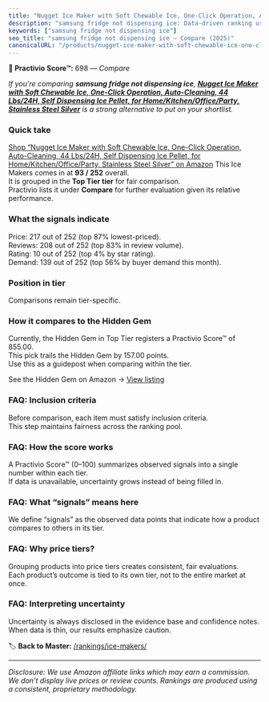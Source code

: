 ```yaml
---
title: "Nugget Ice Maker with Soft Chewable Ice, One-Click Operation, Auto-Cleaning, 44 Lbs/24H, Self Dispensing Ice Pellet, for Home/Kitchen/Office/Party, Stainless Steel Silver"
description: "samsung fridge not dispensing ice: Data-driven ranking using the Practivio Score™. Positioned by quality, value, demand, findability, momentum."
keywords: ["samsung fridge not dispensing ice"]
seo_title: "samsung fridge not dispensing ice — Compare (2025)"
canonicalURL: "/products/nugget-ice-maker-with-soft-chewable-ice-one-click-operation-auto-cleaning-44-lbs24h-self-dispensing-ice-pellet-for-homekitchenofficeparty-stainless-steel-silver-B0D31DWQZ5/"
---
```


**🛒 Practivio Score™:** 698 — _Compare_


*If you're comparing **samsung fridge not dispensing ice**, **[Nugget Ice Maker with Soft Chewable Ice, One-Click Operation, Auto-Cleaning, 44 Lbs/24H, Self Dispensing Ice Pellet, for Home/Kitchen/Office/Party, Stainless Steel Silver](https://www.amazon.com/dp/B0D31DWQZ5?tag=practivio-20)** is a strong alternative to put on your shortlist.*
### Quick take
[Shop “Nugget Ice Maker with Soft Chewable Ice, One-Click Operation, Auto-Cleaning, 44 Lbs/24H, Self Dispensing Ice Pellet, for Home/Kitchen/Office/Party, Stainless Steel Silver” on Amazon](https://www.amazon.com/dp/B0D31DWQZ5?tag=practivio-20)
This Ice Makers comes in at **93 / 252** overall.  
It is grouped in the **Top Tier tier** for fair comparison.  
Practivio lists it under **Compare** for further evaluation given its relative performance.

### What the signals indicate
Price: 217 out of 252 (top 87% lowest-priced).  
Reviews: 208 out of 252 (top 83% in review volume).  
Rating: 10 out of 252 (top 4% by star rating).  
Demand: 139 out of 252 (top 56% by buyer demand this month).

### Position in tier
Comparisons remain tier-specific.

### How it compares to the Hidden Gem
Currently, the Hidden Gem in Top Tier registers a Practivio Score™ of 855.00.  
This pick trails the Hidden Gem by 157.00 points.  
Use this as a guidepost when comparing within the tier.  

See the Hidden Gem on Amazon → [View listing](https://www.amazon.com/dp/B0964BF4N7?tag=practivio-20)

### FAQ: Inclusion criteria
Before comparison, each item must satisfy inclusion criteria.  
This step maintains fairness across the ranking pool.

### FAQ: How the score works
A Practivio Score™ (0–100) summarizes observed signals into a single number within each tier.  
If data is unavailable, uncertainty grows instead of being filled in.

### FAQ: What “signals” means here
We define “signals” as the observed data points that indicate how a product compares to others in its tier.

### FAQ: Why price tiers?
Grouping products into price tiers creates consistent, fair evaluations.  
Each product’s outcome is tied to its own tier, not to the entire market at once.

### FAQ: Interpreting uncertainty
Uncertainty is always disclosed in the evidence base and confidence notes.  
When data is thin, our results emphasize caution.

<!-- Missing template for Compare/CompareWithinPriceClass -->


🏷️ **Back to Master:** [/rankings/ice-makers/](/rankings/ice-makers/)

---
_Disclosure: We use Amazon affiliate links which may earn a commission. We don’t display live prices or review counts. Rankings are produced using a consistent, proprietary methodology._
